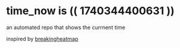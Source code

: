 # time_now is (( 1740344400631 ))

an automated repo that shows the currnent time

inspired by [breakingheatmap](https://github.com/breakingheatmap/breakingheatmap)